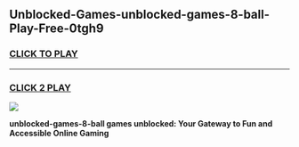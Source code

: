 
## Unblocked-Games-unblocked-games-8-ball-Play-Free-0tgh9
<h3>
<a href="https://premium76.site?title=unblocked-games-8-ball&ref=23A">CLICK TO PLAY</a></h3>
<hr>

<h3>
<a href="https://premium76.site?title=unblocked-games-8-ball&ref=23A">CLICK 2 PLAY</a>
  
</h3>

<a href="https://premium76.site?title=unblocked-games-8-ball&ref=23A"><img src="https://clearcache.store/games.png"></a>


**unblocked-games-8-ball games unblocked: Your Gateway to Fun and Accessible Online Gaming**
